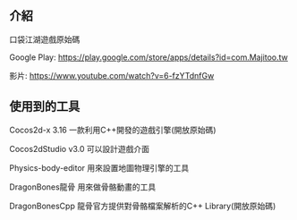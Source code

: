 ## 介紹

口袋江湖遊戲原始碼

Google Play: https://play.google.com/store/apps/details?id=com.Majitoo.tw

影片: https://www.youtube.com/watch?v=6-fzYTdnfGw


## 使用到的工具

Cocos2d-x 3.16 一款利用C++開發的遊戲引擎(開放原始碼)

Cocos2dStudio v3.0 可以設計遊戲介面

Physics-body-editor 用來設置地圖物理引擎的工具

DragonBones龍骨 用來做骨骼動畫的工具

DragonBonesCpp 龍骨官方提供對骨骼檔案解析的C++ Library(開放原始碼)
